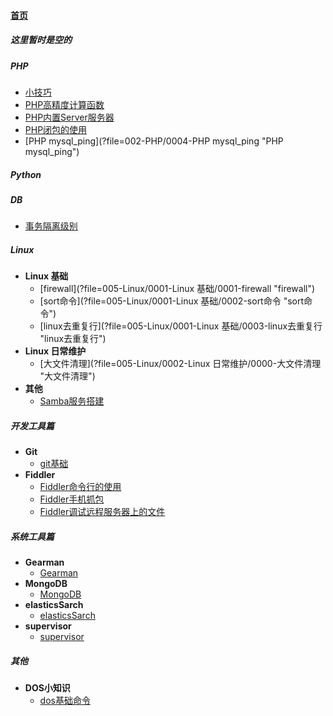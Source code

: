 
#### [首页](?file=首页 "返回首页")

##### 这里暂时是空的

##### PHP
- [小技巧](?file=002-PHP/0000-小技巧 "小技巧")
- [PHP高精度计算函数](?file=002-PHP/0001-PHP高精度计算函数 "PHP高精度计算函数")
- [PHP内置Server服务器](?file=002-PHP/0002-PHP内置Server服务器 "PHP内置Server服务器")
- [PHP闭包的使用](?file=002-PHP/0003-PHP闭包的使用 "PHP闭包的使用")
- [PHP mysql_ping](?file=002-PHP/0004-PHP mysql_ping "PHP mysql_ping")

##### Python

##### DB
- [事务隔离级别](?file=004-DB/0000-事务隔离级别 "事务隔离级别")

##### Linux
- **Linux 基础**
    - [firewall](?file=005-Linux/0001-Linux 基础/0001-firewall "firewall")
    - [sort命令](?file=005-Linux/0001-Linux 基础/0002-sort命令 "sort命令")
    - [linux去重复行](?file=005-Linux/0001-Linux 基础/0003-linux去重复行 "linux去重复行")
- **Linux 日常维护**
    - [大文件清理](?file=005-Linux/0002-Linux 日常维护/0000-大文件清理 "大文件清理")
- **其他**
    - [Samba服务搭建](?file=005-Linux/0017-其他/0005-Samba服务搭建 "Samba服务搭建")

##### 开发工具篇
- **Git**
    - [git基础](?file=006-开发工具篇/0001-Git/001-git基础 "git基础")
- **Fiddler**
    - [Fiddler命令行的使用](?file=006-开发工具篇/0002-Fiddler/0000-Fiddler命令行的使用 "Fiddler命令行的使用")
    - [Fiddler手机抓包](?file=006-开发工具篇/0002-Fiddler/0001-Fiddler手机抓包 "Fiddler手机抓包")
    - [Fiddler调试远程服务器上的文件](?file=006-开发工具篇/0002-Fiddler/0002-Fiddler调试远程服务器上的文件 "Fiddler调试远程服务器上的文件")

##### 系统工具篇
- **Gearman**
    - [Gearman](?file=007-系统工具篇/0000-Gearman/0000-Gearman "Gearman")
- **MongoDB**
    - [MongoDB](?file=007-系统工具篇/0001-MongoDB/0001-MongoDB "MongoDB")
- **elasticsSarch**
    - [elasticsSarch](?file=007-系统工具篇/0002-elasticsSarch/0002-elasticsSarch "elasticsSarch")
- **supervisor**
    - [supervisor](?file=007-系统工具篇/0003-supervisor/0003-supervisor "supervisor")

##### 其他
- **DOS小知识**
    - [dos基础命令](?file=099-其他/0001-DOS小知识/0001-dos基础命令 "dos基础命令")
